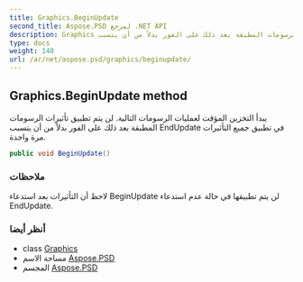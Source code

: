 ```yaml
---
title: Graphics.BeginUpdate
second_title: Aspose.PSD لمرجع .NET API
description: Graphics طريقة. يبدأ التخزين المؤقت لعمليات الرسومات التالية. لن يتم تطبيق تأثيرات الرسومات المطبقة بعد ذلك على الفور بدلاً من أن يتسبب EndUpdate في تطبيق جميع التأثيرات مرة واحدة.
type: docs
weight: 140
url: /ar/net/aspose.psd/graphics/beginupdate/
---
```

## Graphics.BeginUpdate method

يبدأ التخزين المؤقت لعمليات الرسومات التالية. لن يتم تطبيق تأثيرات الرسومات المطبقة بعد ذلك على الفور بدلاً من أن يتسبب EndUpdate في تطبيق جميع التأثيرات مرة واحدة.

```csharp
public void BeginUpdate()
```

### ملاحظات

لاحظ أن التأثيرات بعد استدعاء BeginUpdate لن يتم تطبيقها في حالة عدم استدعاء EndUpdate.

### أنظر أيضا

* class [Graphics](../)
* مساحة الاسم [Aspose.PSD](../../graphics/)
* المجسم [Aspose.PSD](../../../)


